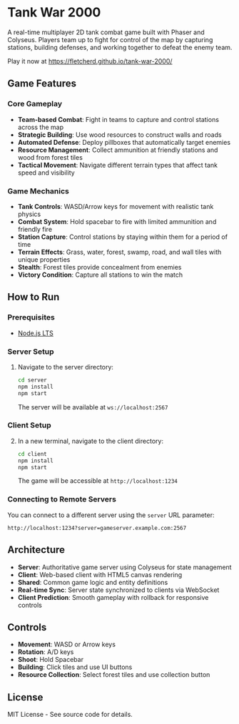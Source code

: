 # Tank War 2000

A real-time multiplayer 2D tank combat game built with Phaser and Colyseus. Players team up to fight for control of the map by capturing stations, building defenses, and working together to defeat the enemy team.

Play it now at https://fletcherd.github.io/tank-war-2000/

## Game Features

### Core Gameplay
- **Team-based Combat**: Fight in teams to capture and control stations across the map
- **Strategic Building**: Use wood resources to construct walls and roads
- **Automated Defense**: Deploy pillboxes that automatically target enemies
- **Resource Management**: Collect ammunition at friendly stations and wood from forest tiles
- **Tactical Movement**: Navigate different terrain types that affect tank speed and visibility

### Game Mechanics
- **Tank Controls**: WASD/Arrow keys for movement with realistic tank physics
- **Combat System**: Hold spacebar to fire with limited ammunition and friendly fire
- **Station Capture**: Control stations by staying within them for a period of time
- **Terrain Effects**: Grass, water, forest, swamp, road, and wall tiles with unique properties
- **Stealth**: Forest tiles provide concealment from enemies
- **Victory Condition**: Capture all stations to win the match

## How to Run

### Prerequisites
- [Node.js LTS](https://nodejs.org/en/download/)

### Server Setup
1. Navigate to the server directory:
   ```bash
   cd server
   npm install
   npm start
   ```
   The server will be available at `ws://localhost:2567`

### Client Setup
2. In a new terminal, navigate to the client directory:
   ```bash
   cd client
   npm install
   npm start
   ```
   The game will be accessible at `http://localhost:1234`

### Connecting to Remote Servers
You can connect to a different server using the `server` URL parameter:
```
http://localhost:1234?server=gameserver.example.com:2567
```

## Architecture

- **Server**: Authoritative game server using Colyseus for state management
- **Client**: Web-based client with HTML5 canvas rendering
- **Shared**: Common game logic and entity definitions
- **Real-time Sync**: Server state synchronized to clients via WebSocket
- **Client Prediction**: Smooth gameplay with rollback for responsive controls

## Controls

- **Movement**: WASD or Arrow keys
- **Rotation**: A/D keys
- **Shoot**: Hold Spacebar
- **Building**: Click tiles and use UI buttons
- **Resource Collection**: Select forest tiles and use collection button

## License

MIT License - See source code for details.
